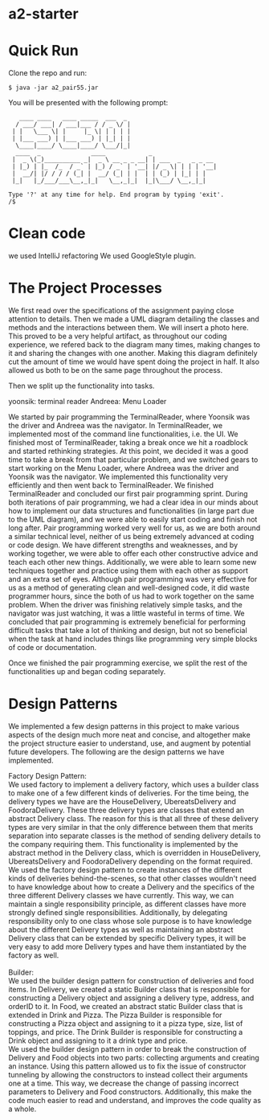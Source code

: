 # a2-starter

# Quick Run
Clone the repo and run:
```
$ java -jar a2_pair55.jar 
```
You will be presented with the following prompt:
```
   ____ ____   ____ _____  ___  _                         
  / ___/ ___| / ___|___ / / _ \/ |                        
 | |   \___ \| |     |_ \| | | | |                        
 | |___ ___) | |___ ___) | |_| | |                        
  \____|____/ \____|____/ \___/|_|                        
  ____  _              ____            _                  
 |  _ \(_)__________ _|  _ \ __ _ _ __| | ___  _   _ _ __ 
 | |_) | |_  /_  / _` | |_) / _` | '__| |/ _ \| | | | '__|
 |  __/| |/ / / / (_| |  __/ (_| | |  | | (_) | |_| | |   
 |_|   |_/___/___\__,_|_|   \__,_|_|  |_|\___/ \__,_|_|   
                                                          
Type '?' at any time for help. End program by typing 'exit'.
/$ 

```

# Clean code

we used IntelliJ refactoring
We used  GoogleStyle plugin.

# The Project Processes

We first read over the specifications of the assignment paying close attention to details. Then we made a UML diagram
detailing the classes and methods and the interactions between them. We will insert a photo here. This proved to be
a very helpful artifact, as throughout our coding experience, we refered back to the diagram many times, making changes
to it and sharing the changes with one another. Making this diagram definitely cut the amount of time we would have
spent doing the project in half. It also allowed us both to be on the same page throughout the process.

Then we split up the functionality into tasks.

yoonsik: terminal reader
Andreea: Menu Loader

We started by pair programming the TerminalReader, where Yoonsik was the driver and Andreea was the navigator.
In TerminalReader, we implemented most of the command line functionalities, i.e. the UI.
We finished most of TerminalReader, taking a break once we hit a roadblock and started rethinking strategies.
At this point, we decided it was a good time to take a break from that particular problem, and we switched gears to
start working on the Menu Loader, where Andreea was the driver and Yoonsik was the navigator.
We implemented this functionality very efficiently and then went back to TerminalReader. We finished TerminalReader and
concluded our first pair programming sprint.
During both iterations of pair programming, we had a clear idea in our minds about how to implement our data structures
and functionalities (in large part due to the UML diagram), and we were able to easily start coding and finish not long
after.
Pair programming worked very well for us, as we are both around a similar technical level, neither of us being
extremely advanced at coding or code design. We have different strengths and weaknesses, and by working
together, we were able to offer each other constructive advice and teach each other new things. Additionally, we were
able to learn some new techniques together and practice using them with each other as support and an extra set of
eyes.
Although pair programming was very effective for us as a method of generating clean and well-designed code, it did
waste programmer hours, since the both of us had to work together on the same problem. When the driver was finishing
relatively simple tasks, and the navigator was just watching, it was a little wasteful in terms of time.
We concluded that pair programming is extremely beneficial for performing difficult tasks that take a lot of thinking
and design, but not so beneficial when the task at hand includes things like programming very simple blocks of code
or documentation.

Once we finished the pair programming exercise, we split the rest of the functionalities up and began coding separately.


# Design Patterns

We implemented a few design patterns in this project to make various aspects of the design much more neat and
concise, and altogether make the project structure easier to understand, use, and augment by potential future
developers. The following are the design patterns we have implemented.

Factory Design Pattern: <br />
    We used factory to implement a delivery factory, which uses a builder class to make one of a
few different kinds of deliveries. For the time being, the delivery types we have are the HouseDelivery,
UbereatsDelivery and FoodoraDelivery. These three delivery types are classes that extend an abstract Delivery class.
The reason for this is that all three of these delivery types are very similar in that the only difference between
them that merits separation into separate classes is the method of sending delivery details to the company requiring
them. This functionality is implemented by the abstract method <outputDeliveryDetails> in the Delivery class, which
is overridden in HouseDelivery, UbereatsDelivery and FoodoraDelivery depending on the format required. <br />
    We used the factory design pattern to create instances of the different kinds of deliveries behind-the-scenes, so
that other classes wouldn't need to have knowledge about how to create a Delivery and the specifics of the three
different Delivery classes we have currently. This way, we can maintain a single responsibility principle, as different
classes have more strongly defined single responsibilities. Additionally, by delegating responsibility only to one
class whose sole purpose is to have knowledge about the different Delivery types as well as maintaining an abstract
Delivery class that can be extended by specific Delivery types, it will be very easy to add more Delivery types and
have them instantiated by the factory as well. <br />
<br />
Builder: <br />
    We used the builder design pattern for construction of deliveries and food items. In Delivery, we created a
static Builder class that is responsible for constructing a Delivery object and assigning a delivery type, address,
and orderID to it. In Food, we created an abstract static Builder class that is extended in Drink and Pizza. The
Pizza Builder is responsible for constructing a Pizza object and assigning to it a pizza type, size, list of toppings,
and price. The Drink Builder is responsible for constructing a Drink object and assigning to it a drink type and price.
<br />
    We used the builder design pattern in order to break the construction of Delivery and Food objects into two parts:
collecting arguments and creating an instance. Using this pattern allowed us to fix the issue of constructor tunneling
by allowing the constructors to instead collect their arguments one at a time. This way, we decrease the change of
passing incorrect parameters to Delivery and Food constructors. Additionally, this make the code much easier to
read and understand, and improves the code quality as a whole. <br />

